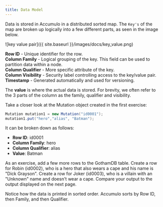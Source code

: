 ```yaml
---
title: Data Model
---
```


Data is stored in Accumulo in a distributed sorted map. The `Key's` of the map are broken up logically 
into a few different parts, as seen in the image below.

![key value pair]({{ site.baseurl }}/images/docs/key_value.png)

**Row ID** - Unique identifier for the row.<br/>
**Column Family** - Logical grouping of the key. This field can be used to partition data within a 
node.<br/>
**Column Qualifier** - More specific attribute of the key.<br/>
**Column Visibility** - Security label controlling access to the key/value pair.<br/>
**Timestamp** - Generated automatically and used for versioning.

The **value** is where the actual data is stored. For brevity, we often refer to the 3 parts of the 
column as the family, qualifier and visibility.

Take a closer look at the Mutation object created in the first exercise:
```java
Mutation mutation1 = new Mutation("id0001");
mutation1.put("hero","alias", "Batman");
```
It can be broken down as follows: <br/>
* **Row ID**: id0001
* **Column Family**: hero  
* **Column Qualifier**: alias
* **Value**: Batman

As an exercise, add a few more rows to the GothamDB table.  Create a row for Robin (id0002), who is a 
hero that also wears a cape and his name is "Dick Grayson".  Create a row for Joker (id0003), who is 
a villain with an "Unknown" name and doesn't wear a cape. Compare your output to the output displayed 
on the next page.

Notice how the data is printed in sorted order. Accumulo sorts by Row ID, then Family, and then 
Qualifier.
